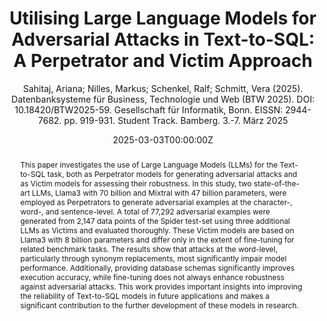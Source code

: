 ---
title: 'Utilising Large Language Models for Adversarial Attacks in Text-to-SQL: A Perpetrator and Victim Approach'
subtitle: "Sahitaj, Ariana; Nilles, Markus; Schenkel, Ralf; Schmitt, Vera (2025). Datenbanksysteme für Business, Technologie und Web (BTW 2025). DOI: 10.18420/BTW2025-59. Gesellschaft für Informatik, Bonn. EISSN: 2944-7682. pp. 919-931. Student Track. Bamberg. 3.-7. März 2025"

# Authors
# If you created a profile for a user (e.g. the default `admin` user), write the username (folder name) here
# and it will be replaced with their full name and linked to their profile.
authors:
- Ariana Sahitaj
- Markus Nilles
- Ralf Schenkel
- Dr. Vera Schmitt

# Author notes (optional)
author_notes: 

date: '2025-03-03T00:00:00Z'
doi: ''

# Schedule page publish date (NOT publication's date).
publishDate: '2017-01-01T00:00:00Z'

# Publication type.
# Accepts a single type but formatted as a YAML list (for Hugo requirements).
# Enter a publication type from the CSL standard.
publication_types: ['paper-conference']

# Publication name and optional abbreviated publication name.
publication: Datenbanksysteme für Business, Technologie und Web (BTW 2025)
publication_short: BTW(2025)

abstract: |
    This paper investigates the use of Large Language Models (LLMs) for the Text-to-SQL task, both as Perpetrator models for generating adversarial attacks and as Victim models for assessing their robustness. In this study, two state-of-the-art LLMs, Llama3 with 70 billion and Mixtral with 47 billion parameters, were employed as Perpetrators to generate adversarial examples at the character-, word-, and sentence-level. A total of 77,292 adversarial examples were generated from 2,147 data points of the Spider test-set using three additional LLMs as Victims and evaluated thoroughly. These Victim models are based on Llama3 with 8 billion parameters and differ only in the extent of fine-tuning for related benchmark tasks. The results show that attacks at the word-level, particularly through synonym replacements, most significantly impair model performance. Additionally, providing database schemas significantly improves execution accuracy, while fine-tuning does not always enhance robustness against adversarial attacks. This work provides important insights into improving the reliability of Text-to-SQL models in future applications and makes a significant contribution to the further development of these models in research.
# Summary. An optional shortened abstract.
summary: 

tags: []

# Display this page in the Featured widget?
featured: true

# Custom links (uncomment lines below)
# links:
# - name: Custom Link
#   url: http://example.org

url_pdf: 'https://dl.gi.de/items/66a63fc0-f9a7-49a0-8ec1-41c00fb7fe65'
url_code: ''
url_dataset: ''
url_poster: ''
url_project: ''
url_slides: ''
url_source: ''
url_video: ''

# Featured image
# To use, add an image named `featured.jpg/png` to your page's folder.
image:
  caption: ''
  focal_point: ''
  preview_only: false

# Associated Projects (optional).
#   Associate this publication with one or more of your projects.
#   Simply enter your project's folder or file name without extension.
#   E.g. `internal-project` references `content/project/internal-project/index.md`.
#   Otherwise, set `projects: []`.
projects: []

# Slides (optional).
#   Associate this publication with Markdown slides.
#   Simply enter your slide deck's filename without extension.
#   E.g. `slides: "example"` references `content/slides/example/index.md`.
#   Otherwise, set `slides: ""`.
slides: ""
---